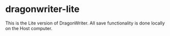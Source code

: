 # dragonwriter-lite

This is the Lite version of DragonWriter. All save functionality is done locally on the Host computer.